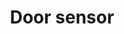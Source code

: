 ---
layout: default
title: Door sensor
permalink: /docs/door_sensor/
nav_order: 10
has_children: true
---